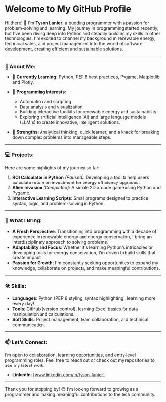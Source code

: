 # Welcome to My GitHub Profile

Hi there! 👋 I'm **Tyson Lanier**, a budding programmer with a passion for problem-solving and learning.
My journey in programming started recently, but I've been diving deep into Python and steadily building my skills in other technologies.
I'm excited to channel my background in renewable energy, technical sales, and project management into the world of software development,
creating efficient and sustainable solutions.

---

### 🚀 About Me:
- 🌱 **Currently Learning**: Python, PEP 8 best practices, Pygame, Matplotlib and Plotly.
- 🧰 **Programming Interests**:
  - Automation and scripting
  - Data analysis and visualization
  - Building interactive toolkits for renewable energy and sustainability
  - Exploring artificial intelligence (AI) and large language models (LLM's) to create innovative, intelligent solutions.
    
- 🌟 **Strengths**: Analytical thinking, quick learner, and a knack for breaking down complex problems into manageable steps.

---

### 💻 Projects:
Here are some highlights of my journey so far:
1. **ROI Calculator in Python** *(Paused)*: Developing a tool to help users calculate return on investment for energy efficiency upgrades.
2. **Alien Invasion** *(Completed)*: A simple 2D arcade game using Python and Pygame.
3. **Interactive Learning Scripts**: Small programs designed to practice syntax, logic, and problem-solving in Python.

---

### 🌟 What I Bring:
- **A Fresh Perspective**: Transitioning into programming with a decade of experience in renewable energy and energy conservation, I bring an interdisciplinary approach to solving problems.
- **Adaptability and Focus**: Whether it's learning Python's intricacies or developing tools for energy conservation, I’m driven to build skills that create impact.
- **Passion for Growth**: I'm constantly seeking opportunities to expand my knowledge, collaborate on projects, and make meaningful contributions.

---

### 🛠️ Skills:
- **Languages**: Python (PEP 8 styling, syntax highlighting), learning more every day!
- **Tools**: GitHub (version control), learning Excel basics for data manipulation and calculations.
- **Soft Skills**: Project management, team collaboration, and technical communication.

---

### 📫 Let’s Connect:
I’m open to collaboration, learning opportunities, and entry-level programming roles. Feel free to reach out or check out my repositories to see my latest work.

- **LinkedIn**: [www.linkedin.com/in/tyson-lanier]

---

Thank you for stopping by! 😊 I’m looking forward to growing as a programmer and making meaningful contributions to the tech community.



<!---
TSL-90/TSL-90 is a ✨ special ✨ repository because its `README.md` (this file) appears on your GitHub profile.
You can click the Preview link to take a look at your changes.
--->
